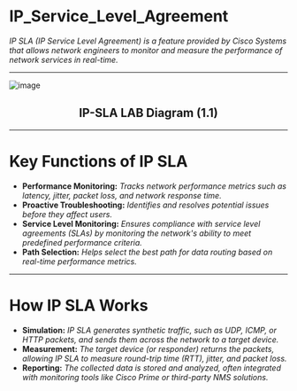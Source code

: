 # IP_Service_Level_Agreement

*IP SLA (IP Service Level Agreement) is a feature provided by Cisco Systems that allows network engineers to monitor and measure the performance of network services in real-time.*

---

![image](https://github.com/user-attachments/assets/269a1fc0-44c6-4b1b-b5be-1b16f16406d6)
<h2 align="center">IP-SLA LAB Diagram (1.1)</h2>

---

# Key Functions of IP SLA

- **Performance Monitoring:** *Tracks network performance metrics such as latency, jitter, packet loss, and network response time.*
- **Proactive Troubleshooting:** *Identifies and resolves potential issues before they affect users.*
- **Service Level Monitoring:** *Ensures compliance with service level agreements (SLAs) by monitoring the network's ability to meet predefined performance criteria.*
- **Path Selection:** *Helps select the best path for data routing based on real-time performance metrics.*

---

# How IP SLA Works
- **Simulation:** *IP SLA generates synthetic traffic, such as UDP, ICMP, or HTTP packets, and sends them across the network to a target device.*
- **Measurement:** *The target device (or responder) returns the packets, allowing IP SLA to measure round-trip time (RTT), jitter, and packet loss.*
- **Reporting:** *The collected data is stored and analyzed, often integrated with monitoring tools like Cisco Prime or third-party NMS solutions.*






